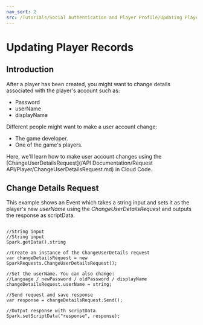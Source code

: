 ```yaml
---
nav_sort: 2
src: /Tutorials/Social Authentication and Player Profile/Updating Player Records.md
---
```


# Updating Player Records

## Introduction

After a player has been created, you might want to change details associated with the player's account such as:
* Password
* userName
* displayName

Different people might want to make a user account change:
* The game developer.
* One of the game's players.

Here, we'll learn how to make user account changes using the [ChangeUserDetailsRequest](/API Documentation/Request API/Player/ChangeUserDetailsRequest.md) in Cloud Code.  

## Change Details Request


This example shows an Event which takes a string input and sets it as the player's new *userName* using the *ChangeUserDetailsRequest* and outputs the response as scriptData.

```

//String input
//String input
Spark.getData().string

//Create an instance of the ChangeUserDetails request
var changeDetailsRequest = new SparkRequests.ChangeUserDetailsRequest();

//Set the userName. You can also change:
//Language / newPassword / oldPassword / displayName
changeDetailsRequest.userName = string;

//Send request and save response
var response = changeDetailsRequest.Send();

//Output response with scriptData
Spark.setScriptData("response", response);

```
